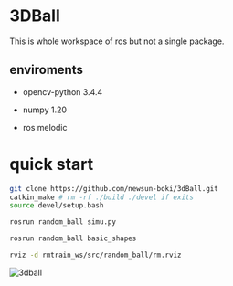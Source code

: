 <!--
 * @Author: your name
 * @Date: 2021-11-24 15:29:53
 * @LastEditTime: 2021-11-24 15:49:09
 * @LastEditors: newsun-HP-Pavilion-Gaming-Laptop-15-dk0xxx
 * @Description: In User Settings Edit
 * @FilePath: /rmtrain_ws/README.md
-->
# 3DBall

This is whole workspace of ros but not a single package.
## enviroments

+ opencv-python 3.4.4
  
+ numpy 1.20
  
+ ros melodic
# quick start


```bash
git clone https://github.com/newsun-boki/3dBall.git
catkin_make # rm -rf ./build ./devel if exits
source devel/setup.bash
```
```bash
rosrun random_ball simu.py

rosrun random_ball basic_shapes

rviz -d rmtrain_ws/src/random_ball/rm.rviz
```

![3dball](https://cdn.jsdelivr.net/gh/newsun-boki/img-folder@main/20211124/3dball.3jgtz0qnhjm0.gif)